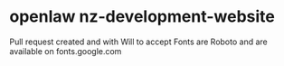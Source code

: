 # openlaw nz-development-website
Pull request created and with Will to accept
Fonts are Roboto and are available on fonts.google.com
